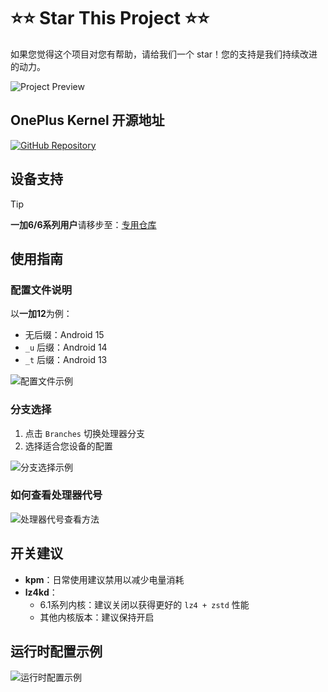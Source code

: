 # ⭐⭐ Star This Project ⭐⭐

如果您觉得这个项目对您有帮助，请给我们一个 star！您的支持是我们持续改进的动力。

![Project Preview](https://github.com/user-attachments/assets/331a44ba-c666-4368-87d6-df55de482b58)

## OnePlus Kernel 开源地址

[![GitHub Repository](https://img.shields.io/badge/GitHub-Repository-blue)](https://github.com/Xiaomichael/kernel_manifest)

## 设备支持

> [!TIP]
> **一加6/6系列用户**请移步至：[专用仓库](https://github.com/Xiaomichael/oneplus13_a5p_sukisu)

## 使用指南

### 配置文件说明

以**一加12**为例：
- 无后缀：Android 15
- `_u` 后缀：Android 14
- `_t` 后缀：Android 13

![配置文件示例](https://github.com/user-attachments/assets/88f6940b-4b2c-462f-b8fa-3d9dd2f2faec)

### 分支选择

1. 点击 `Branches` 切换处理器分支
2. 选择适合您设备的配置

![分支选择示例](https://github.com/user-attachments/assets/58f31536-b88e-4613-9865-3e0574868928)

### 如何查看处理器代号

![处理器代号查看方法](https://github.com/user-attachments/assets/fc217103-24ef-45fa-a7e1-f13cfd64f771)

## 开关建议

- **kpm**：日常使用建议禁用以减少电量消耗
- **lz4kd**：
  - 6.1系列内核：建议关闭以获得更好的 `lz4 + zstd` 性能
  - 其他内核版本：建议保持开启

## 运行时配置示例

![运行时配置示例](https://github.com/user-attachments/assets/3c7425b5-2848-452f-8a61-d2d0733d6802)
